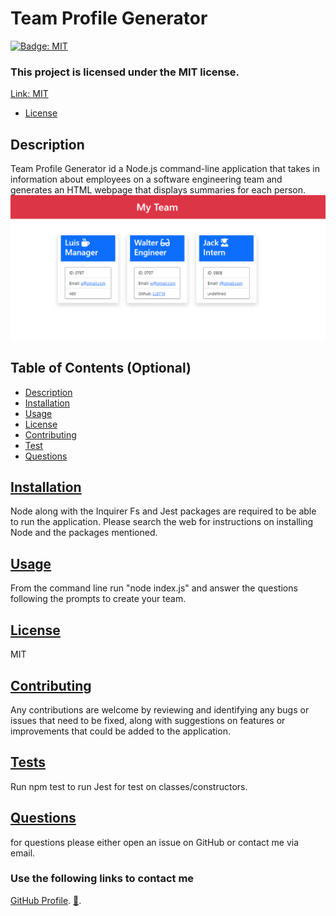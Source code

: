 # Team Profile Generator

[![Badge: MIT](https://img.shields.io/badge/License-MIT-yellow.svg)](https://opensource.org/licenses/MIT)

### This project is licensed under the MIT license.

[Link: MIT](https://opensource.org/licenses/MIT)

- [License](#license)

## Description

Team Profile Generator id a Node.js command-line application that takes in information about employees on a software engineering team and generates an HTML webpage that displays summaries for each person.
![screenshot](./images/Screenshot%202023-03-06%20102452.png)

## Table of Contents (Optional)

- [Description](#description)
- [Installation](#installation)
- [Usage](#usage)
- [License](#license)
- [Contributing](#contributing)
- [Test](#test)
- [Questions](#questions)

## <a href="Installation">Installation</a>

Node along with the Inquirer Fs and Jest packages are required to be able to run the application. Please search the web for instructions on installing Node and the packages mentioned.

## <a href="Usage">Usage</a>

From the command line run "node index.js" and answer the questions following the prompts to create your team.

## <a href="License">License</a>

MIT

## <a href="Contributing">Contributing</a>

Any contributions are welcome by reviewing and identifying any bugs or issues that need to be fixed, along with suggestions on features or improvements that could be added to the application.

## <a href="Tests">Tests</a>

Run npm test to run Jest for test on classes/constructors.

## <a href="Questions">Questions</a>

for questions please either open an issue on GitHub or contact me via email.

### Use the following links to contact me

[GitHub Profile](https://github.com/LL8719/).
[:envelope_with_arrow:](arsgatslr_87@yahoo.com).
